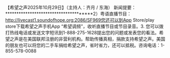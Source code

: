 【希望之声2025年10月29日】（主持人：齐月 / 东海） 新闻提要：**************************************2）粤语直播节目：http://livecast1.soundofhope.org:2086/SF969您还可以到App Store/play store下载希望之声手机App “希望调频”，收听直播节目或节目录音。3. 您可以拨打热线电话或发送文字短讯到1-888-275-1628提出您的问题或发表您的看法。希望之声是在美国联邦注册的非营利机构。帮助传播真相，捐款支持希望之声。美国的朋友也可以将您的二手车捐给希望之声，省时省力，还可以抵税。咨询电话：1-855-578-0088
